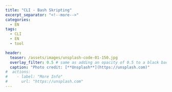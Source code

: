 ```yaml
---
title: "CLI - Bash Skripting"
excerpt_separator: "<!--more-->"
categories:
  - EN
tags:
  - CLI
  - EN
  - tool

header:
  teaser: /assets/images/unsplash-code-01-150.jpg
  overlay_filter: 0.5 # same as adding an opacity of 0.5 to a black background
  caption: "Photo credit: [**Unsplash**](https://unsplash.com)"
#  actions:
#    - label: "More Info"
#      url: "https://unsplash.com"
---
```



